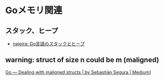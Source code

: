 # Goメモリ関連

## スタック、ヒープ

- [najeira: Go言語のスタックとヒープ](http://najeira.blogspot.com/2013/10/go.html)

## warning: struct of size n could be m (maligned)

[Go — Dealing with maligned structs | by Sebastián Segura | Medium](https://medium.com/@sebassegros/golang-dealing-with-maligned-structs-9b77bacf4b97)]
